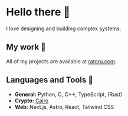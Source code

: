 # Hello there 🤝

I love designing and building complex systems.

## My work 👀

All of my projects are available at [ratoru.com](https://ratoru.com/).

## Languages and Tools 🧞

- **General:** Python, C, C++, TypeScript, (Rust)
- **Crypto:** [Cairo](https://www.cairo-lang.org/)
- **Web:** Next.js, Astro, React, Tailwind CSS
